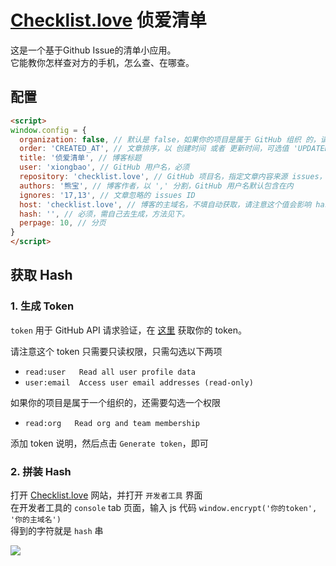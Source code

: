 # [Checklist.love](https://checklist.love) 侦爱清单
这是一个基于Github Issue的清单小应用。  
它能教你怎样查对方的手机，怎么查、在哪查。  

## 配置
```html
<script>
window.config = {
  organization: false, // 默认是 false，如果你的项目是属于 GitHub 组织 的，请设置为 true
  order: 'CREATED_AT', // 文章排序，以 创建时间 或者 更新时间，可选值 'UPDATED_AT'，'CREATED_AT'
  title: '侦爱清单', // 博客标题
  user: 'xiongbao', // GitHub 用户名，必须
  repository: 'checklist.love', // GitHub 项目名，指定文章内容来源 issues，必须
  authors: '熊宝', // 博客作者，以 ',' 分割，GitHub 用户名默认包含在内
  ignores: '17,13', // 文章忽略的 issues ID
  host: 'checklist.love', // 博客的主域名，不填自动获取，请注意这个值会影响 hash 的值
  hash: '', // 必须，需自己去生成，方法见下。
  perpage: 10, // 分页
}
</script>
```
## 获取 Hash
### 1. 生成 Token
`token` 用于 GitHub API 请求验证，在 [这里](https://github.com/settings/tokens/new) 获取你的 token。

请注意这个 token 只需要只读权限，只需勾选以下两项

- `read:user   Read all user profile data`
- `user:email  Access user email addresses (read-only)`

如果你的项目是属于一个组织的，还需要勾选一个权限

- `read:org   Read org and team membership`

添加 token 说明，然后点击 `Generate token`，即可
### 2. 拼装 Hash
打开 [Checklist.love](https://checklist.love/) 网站，并打开 `开发者工具` 界面  
在开发者工具的 `console` tab 页面，输入 js 代码 `window.encrypt('你的token', '你的主域名')`  
得到的字符就是 `hash` 串

![](https://codimg.cn/images/2020-4-28/3f8b7c9dbf5745c62a4d88396284dd1b.png)
